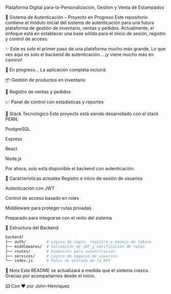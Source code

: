 Plataforma Digital para-la-Personalizacion, Gestion y Venta de Estampados


🔐 Sistema de Autenticación – Proyecto en Progreso
Este repositorio contiene el módulo inicial del sistema de autenticación para una futura plataforma de gestión de inventario, ventas y pedidos.
Actualmente, el enfoque está en establecer una base sólida para el inicio de sesión, registro y control de acceso.

✨ Este es solo el primer paso de una plataforma mucho más grande.
Lo que ves aquí es solo el backend de autenticación... ¡y viene mucho más en camino!

🚧 En progreso...
La aplicación completa incluirá:

📦 Gestión de productos en inventario

🛒 Registro de ventas y pedidos

📈 Panel de control con estadísticas y reportes

🧱 Stack Tecnológico
Este proyecto está siendo desarrollado con el stack PERN:

PostgreSQL

Express

React

Node.js

Por ahora, solo está disponible el backend con autenticación.

🔑 Características actuales
Registro e inicio de sesión de usuarios

Autenticación con JWT

Control de acceso basado en roles

Middleware para proteger rutas privadas

Preparado para integrarse con el resto del sistema

📁 Estructura del Backend
```bash
backend/
├── auth/         # Lógica de login, registro y manejo de tokens
├── middlewares/  # Validación de JWT y verificación de roles
├── routes/       # Endpoints para autenticación
├── services/     # Lógica de negocio de usuarios
└── index.js      # Punto de entrada de la API
```
📌 Nota
Este README se actualizará a medida que el sistema crezca.
Gracias por acompañarnos desde el inicio.

⌨️ Con ❤️ por John-Henriquez
